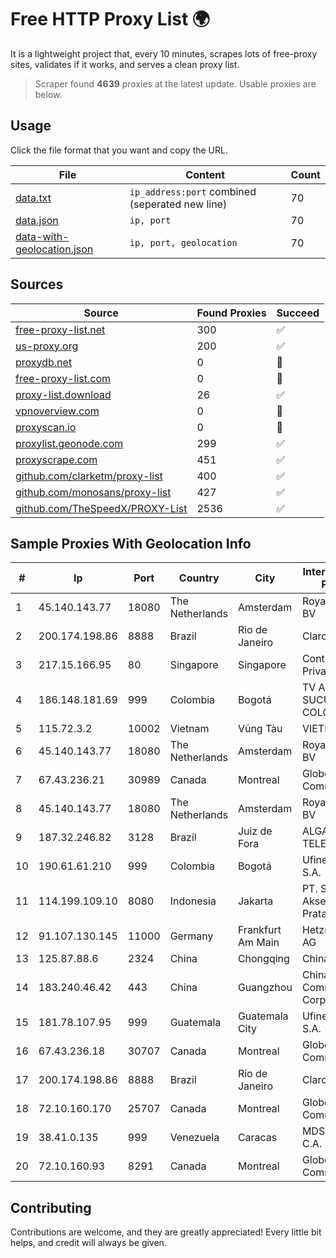 
# Free HTTP Proxy List 🌍

It is a lightweight project that, every 10 minutes, scrapes lots of free-proxy sites, validates if it works, and serves a clean proxy list.


> Scraper found **4639** proxies at the latest update. Usable proxies are below.

## Usage

Click the file format that you want and copy the URL.


|File|Content|Count|
|----|-------|-----|
|[data.txt](https://raw.githubusercontent.com/themiralay/Proxy-List-World/master/data.txt)|`ip_address:port` combined (seperated new line)|70|
|[data.json](https://raw.githubusercontent.com/themiralay/Proxy-List-World/master/data.json)|`ip, port`|70|
|[data-with-geolocation.json](https://raw.githubusercontent.com/themiralay/Proxy-List-World/master/data-with-geolocation.json)|`ip, port, geolocation`|70|

## Sources

|Source|Found Proxies|Succeed|
|------|-------------|-------|
|[free-proxy-list.net](https://free-proxy-list.net)|300|✅|
|[us-proxy.org](https://www.us-proxy.org)|200|✅|
|[proxydb.net](http://proxydb.net)|0|🚫|
|[free-proxy-list.com](https://free-proxy-list.com/?page=&port=&type%5B%5D=http&type%5B%5D=https&up_time=0&search=Search)|0|🚫|
|[proxy-list.download](https://www.proxy-list.download/HTTP)|26|✅|
|[vpnoverview.com](https://vpnoverview.com/privacy/anonymous-browsing/free-proxy-servers)|0|🚫|
|[proxyscan.io](https://www.proxyscan.io)|0|🚫|
|[proxylist.geonode.com](https://proxylist.geonode.com/api/proxy-list?limit=300&page=1&sort_by=lastChecked&sort_type=desc&protocols=http,https)|299|✅|
|[proxyscrape.com](https://api.proxyscrape.com/v2/?request=displayproxies&protocol=http&timeout=10000&country=all&ssl=all&anonymity=all)|451|✅|
|[github.com/clarketm/proxy-list](https://raw.githubusercontent.com/clarketm/proxy-list/master/proxy-list-raw.txt)|400|✅|
|[github.com/monosans/proxy-list](https://raw.githubusercontent.com/monosans/proxy-list/main/proxies/http.txt)|427|✅|
|[github.com/TheSpeedX/PROXY-List](https://raw.githubusercontent.com/TheSpeedX/PROXY-List/master/http.txt)|2536|✅|


## Sample Proxies With Geolocation Info

|#|Ip|Port|Country|City|Internet Service Provider|
|-|--|----|-------|----|-------------------------|
|1|45.140.143.77|18080|The Netherlands|Amsterdam|RoyaleHosting BV|
|2|200.174.198.86|8888|Brazil|Rio de Janeiro|Claro S.A|
|3|217.15.166.95|80|Singapore|Singapore|Contabo Asia Private Limited|
|4|186.148.181.69|999|Colombia|Bogotá|TV AZTECA SUCURSAL COLOMBIA|
|5|115.72.3.2|10002|Vietnam|Vũng Tàu|VIETELmetro|
|6|45.140.143.77|18080|The Netherlands|Amsterdam|RoyaleHosting BV|
|7|67.43.236.21|30989|Canada|Montreal|GloboTech Communications|
|8|45.140.143.77|18080|The Netherlands|Amsterdam|RoyaleHosting BV|
|9|187.32.246.82|3128|Brazil|Juiz de Fora|ALGAR TELECOM S/A|
|10|190.61.61.210|999|Colombia|Bogotá|Ufinet Panama S.A.|
|11|114.199.109.10|8080|Indonesia|Jakarta|PT. Solusi Aksesindo Pratama|
|12|91.107.130.145|11000|Germany|Frankfurt Am Main|Hetzner Online AG|
|13|125.87.88.6|2324|China|Chongqing|China Telecom|
|14|183.240.46.42|443|China|Guangzhou|China Mobile Communications Corporation|
|15|181.78.107.95|999|Guatemala|Guatemala City|Ufinet Panama S.A.|
|16|67.43.236.18|30707|Canada|Montreal|GloboTech Communications|
|17|200.174.198.86|8888|Brazil|Rio de Janeiro|Claro S.A|
|18|72.10.160.170|25707|Canada|Montreal|GloboTech Communications|
|19|38.41.0.135|999|Venezuela|Caracas|MDS TELECOM C.A.|
|20|72.10.160.93|8291|Canada|Montreal|GloboTech Communications|



## Contributing

Contributions are welcome, and they are greatly appreciated! Every
little bit helps, and credit will always be given.

